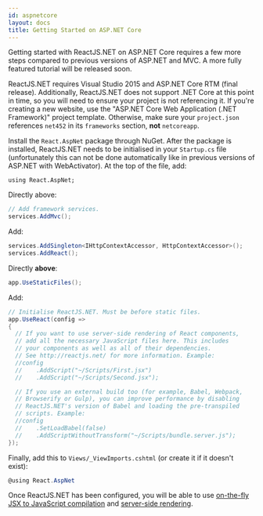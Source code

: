 ```yaml
---
id: aspnetcore
layout: docs
title: Getting Started on ASP.NET Core
---
```


Getting started with ReactJS.NET on ASP.NET Core requires a few more steps compared to previous versions of ASP.NET and MVC. A more fully featured tutorial will be released soon.

ReactJS.NET requires Visual Studio 2015 and ASP.NET Core RTM (final release). Additionally, ReactJS.NET does not support .NET Core at this point in time, so you will need to ensure your project is not referencing it. If you're creating a new website, use the "ASP.NET Core Web Application (.NET Framework)" project template. Otherwise, make sure your `project.json` references `net452` in its `frameworks` section, **not** `netcoreapp`.

Install the `React.AspNet` package through NuGet. After the package is installed, ReactJS.NET needs to be initialised in your `Startup.cs` file (unfortunately this can not be done automatically like in previous versions of ASP.NET with WebActivator). At the top of the file, add:
```
using React.AspNet;
```

Directly above:

```csharp
// Add framework services.
services.AddMvc();
```

Add:

```csharp
services.AddSingleton<IHttpContextAccessor, HttpContextAccessor>();
services.AddReact();
```


Directly **above**:

```csharp
app.UseStaticFiles();
```

Add:

```csharp
// Initialise ReactJS.NET. Must be before static files.
app.UseReact(config =>
{
  // If you want to use server-side rendering of React components,
  // add all the necessary JavaScript files here. This includes
  // your components as well as all of their dependencies.
  // See http://reactjs.net/ for more information. Example:
  //config
  //	.AddScript("~/Scripts/First.jsx")
  //	.AddScript("~/Scripts/Second.jsx");

  // If you use an external build too (for example, Babel, Webpack,
  // Browserify or Gulp), you can improve performance by disabling
  // ReactJS.NET's version of Babel and loading the pre-transpiled
  // scripts. Example:
  //config
  //	.SetLoadBabel(false)
  //	.AddScriptWithoutTransform("~/Scripts/bundle.server.js");
});
```

Finally, add this to `Views/_ViewImports.cshtml` (or create it if it doesn't exist):

```csharp
@using React.AspNet
```

Once ReactJS.NET has been configured, you will be able to use [on-the-fly JSX to JavaScript compilation](http://reactjs.net/getting-started/usage.html) and [server-side rendering](http://reactjs.net/guides/server-side-rendering.html).
